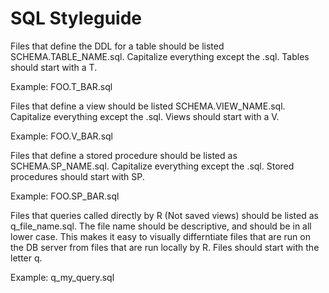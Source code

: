 # SQL Styleguide

Files that define the DDL for a table should be listed
SCHEMA.TABLE\_NAME.sql. Capitalize everything except the .sql. Tables
should start with a T.

Example: FOO.T\_BAR.sql

Files that define a view should be listed
SCHEMA.VIEW\_NAME.sql. Capitalize everything except the .sql. Views
should start with a V.

Example: FOO.V\_BAR.sql

Files that define a stored procedure should be listed as
SCHEMA.SP\_NAME.sql.  Capitalize everything except the .sql. Stored
procedures should start with SP.

Example: FOO.SP\_BAR.sql

Files that queries called directly by R (Not saved views) should be
listed as q\_file\_name.sql. The file name should be descriptive, and
should be in all lower case. This makes it easy to visually
differntiate files that are run on the DB server from files that are
run locally by R. Files should start with the letter q.

Example: q\_my\_query.sql
